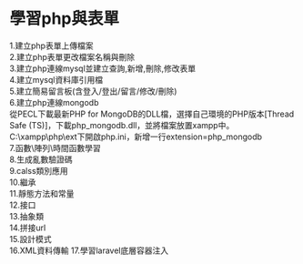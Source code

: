# 學習php與表單

1.建立php表單上傳檔案  
2.建立php表單更改檔案名稱與刪除  
3.建立php連線mysql並建立查詢,新增,刪除,修改表單  
4.建立mysql資料庫引用檔  
5.建立簡易留言板(含登入/登出/留言/修改/刪除)  
6.建立php連線mongodb  
從PECL下載最新PHP for MongoDB的DLL檔，選擇自己環境的PHP版本[Thread Safe (TS)]，下載php_mongodb.dll，並將檔案放置xampp中。
C:\xampp\php\ext下開啟php.ini，新增一行extension=php_mongodb  
7.函數\陣列\時間函數學習   
8.生成亂數驗證碼  
9.calss類別應用  
10.繼承  
11.靜態方法和常量  
12.接口  
13.抽象類  
14.拼接url  
15.設計模式  
16.XML資料傳輸 
17.學習laravel底層容器注入
